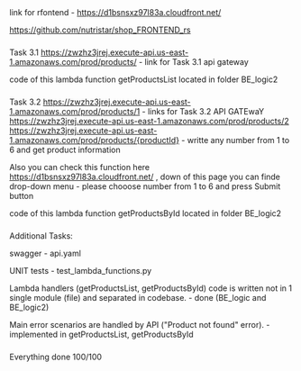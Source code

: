 
##
link for rfontend - https://d1bsnsxz97l83a.cloudfront.net/

https://github.com/nutristar/shop_FRONTEND_rs

### 
Task 3.1
https://zwzhz3jrej.execute-api.us-east-1.amazonaws.com/prod/products/ - link for Task 3.1 api gateway

code of this lambda function getProductsList  located in folder BE_logic2


###
Task 3.2
https://zwzhz3jrej.execute-api.us-east-1.amazonaws.com/prod/products/1  - links for Task 3.2 API GATEwaY
https://zwzhz3jrej.execute-api.us-east-1.amazonaws.com/prod/products/2
https://zwzhz3jrej.execute-api.us-east-1.amazonaws.com/prod/products/{productId} - writte any number from 1 to 6 and get product information

Also you can check this function here  https://d1bsnsxz97l83a.cloudfront.net/  , down of this page
you can finde  drop-down menu - please chooose number from 1 to 6 and press Submit button

code of this lambda function getProductsById  located in folder BE_logic2

### 
Additional Tasks:

swagger -  api.yaml

UNIT tests - test_lambda_functions.py

Lambda handlers (getProductsList, getProductsById) code is written not in 1 single module (file) and separated in codebase. - done (BE_logic   and   BE_logic2)

Main error scenarios are handled by API ("Product not found" error). -  implemented in getProductsList, getProductsById

###
Everything done
100/100
